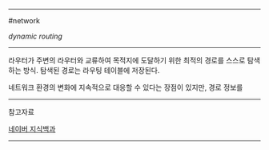 
---

#network 

*dynamic routing*

---

라우터가 주변의 라우터와 교류하여 목적지에 도달하기 위한 최적의 경로를 스스로 탐색하는 방식. 탐색된 경로는 라우팅 테이블에 저장된다.

네트워크 환경의 변화에 지속적으로 대응할 수 있다는 장점이 있지만, 경로 정보를 


---

참고자료

[네이버 지식백과](https://terms.naver.com/entry.naver?docId=2271886&cid=51207&categoryId=51207)

---